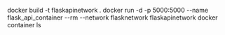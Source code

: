docker build -t flaskapinetwork .
docker run -d -p 5000:5000 --name flask_api_container --rm --network flasknetwork flaskapinetwork
docker container ls